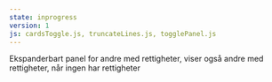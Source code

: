 ```yaml
---
state: inprogress
version: 1
js: cardsToggle.js, truncateLines.js, togglePanel.js
---
```


Ekspanderbart panel for andre med rettigheter, viser også andre med rettigheter, når ingen har rettigheter
